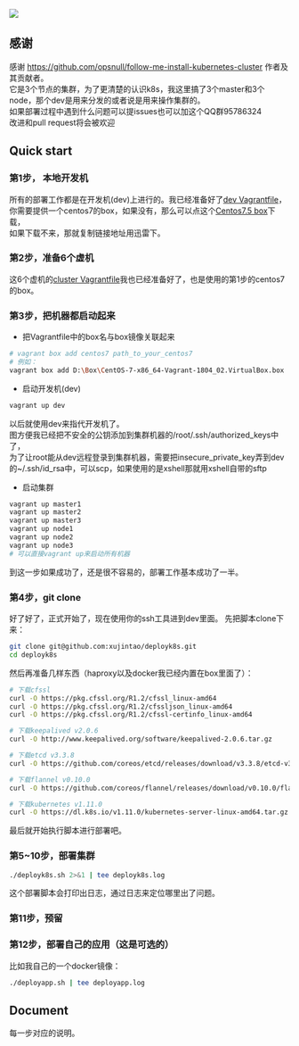 ![](https://github.com/xujintao/deployk8s/blob/master/deployk8s.jpg)

## 感谢
感谢 https://github.com/opsnull/follow-me-install-kubernetes-cluster 作者及其贡献者。  
它是3个节点的集群，为了更清楚的认识k8s，我这里搞了3个master和3个node，那个dev是用来分发的或者说是用来操作集群的。  
如果部署过程中遇到什么问题可以提issues也可以加这个QQ群95786324  
改进和pull request将会被欢迎

## Quick start
### 第1步， 本地开发机  
所有的部署工作都是在开发机(dev)上进行的。我已经准备好了[dev Vagrantfile](https://github.com/xujintao/deployk8s/blob/master/Vagrantfile)，
你需要提供一个centos7的box，如果没有，那么可以点这个[Centos7.5 box](https://vagrantcloud.com/centos/boxes/7/versions/1804.02/providers/virtualbox.box)下载，  
如果下载不来，那就复制链接地址用迅雷下。

### 第2步，准备6个虚机  
这6个虚机的[cluster Vagrantfile](https://github.com/xujintao/deployk8s/blob/master/vagrant-cluster/Vagrantfile)我也已经准备好了，也是使用的第1步的centos7的box。

### 第3步，把机器都启动起来  
* 把Vagrantfile中的box名与box镜像关联起来
```sh
# vagrant box add centos7 path_to_your_centos7
# 例如：
vagrant box add D:\Box\CentOS-7-x86_64-Vagrant-1804_02.VirtualBox.box
```
* 启动开发机(dev)  
```sh
vagrant up dev
```
以后就使用dev来指代开发机了。  
图方便我已经把不安全的公钥添加到集群机器的/root/.ssh/authorized_keys中了，  
为了让root能从dev远程登录到集群机器，需要把insecure_private_key弄到dev的~/.ssh/id_rsa中，可以scp，如果使用的是xshell那就用xshell自带的sftp

* 启动集群  
```sh
vagrant up master1
vagrant up master2
vagrant up master3
vagrant up node1
vagrant up node2
vagrant up node3
# 可以直接vagrant up来启动所有机器
```
到这一步如果成功了，还是很不容易的，部署工作基本成功了一半。

### 第4步，git clone  
好了好了，正式开始了，现在使用你的ssh工具进到dev里面。
先把脚本clone下来：
```sh
git clone git@github.com:xujintao/deployk8s.git
cd deployk8s
```
然后再准备几样东西（haproxy以及docker我已经内置在box里面了）：
```sh
# 下载cfssl
curl -O https://pkg.cfssl.org/R1.2/cfssl_linux-amd64
curl -O https://pkg.cfssl.org/R1.2/cfssljson_linux-amd64
curl -O https://pkg.cfssl.org/R1.2/cfssl-certinfo_linux-amd64

# 下载keepalived v2.0.6
curl -O http://www.keepalived.org/software/keepalived-2.0.6.tar.gz

# 下载etcd v3.3.8
curl -O https://github.com/coreos/etcd/releases/download/v3.3.8/etcd-v3.3.8-linux-amd64.tar.gz

# 下载flannel v0.10.0
curl -O https://github.com/coreos/flannel/releases/download/v0.10.0/flannel-v0.10.0-linux-amd64.tar.gz

# 下载kubernetes v1.11.0
curl -O https://dl.k8s.io/v1.11.0/kubernetes-server-linux-amd64.tar.gz
```
最后就开始执行脚本进行部署吧。

### 第5~10步，部署集群  
```sh
./deployk8s.sh 2>&1 | tee deployk8s.log
```
这个部署脚本会打印出日志，通过日志来定位哪里出了问题。

### 第11步，预留  

### 第12步，部署自己的应用（这是可选的）  
比如我自己的一个docker镜像：
```sh
./deployapp.sh | tee deployapp.log
```

## Document
每一步对应的说明。


